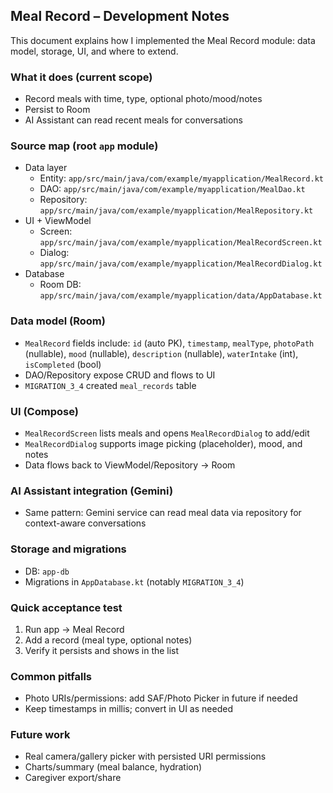 ## Meal Record – Development Notes

This document explains how I implemented the Meal Record module: data model, storage, UI, and where to extend.

### What it does (current scope)
- Record meals with time, type, optional photo/mood/notes
- Persist to Room
- AI Assistant can read recent meals for conversations

### Source map (root `app` module)
- Data layer
  - Entity: `app/src/main/java/com/example/myapplication/MealRecord.kt`
  - DAO: `app/src/main/java/com/example/myapplication/MealDao.kt`
  - Repository: `app/src/main/java/com/example/myapplication/MealRepository.kt`
- UI + ViewModel
  - Screen: `app/src/main/java/com/example/myapplication/MealRecordScreen.kt`
  - Dialog: `app/src/main/java/com/example/myapplication/MealRecordDialog.kt`
- Database
  - Room DB: `app/src/main/java/com/example/myapplication/data/AppDatabase.kt`

### Data model (Room)
- `MealRecord` fields include: `id` (auto PK), `timestamp`, `mealType`, `photoPath` (nullable), `mood` (nullable), `description` (nullable), `waterIntake` (int), `isCompleted` (bool)
- DAO/Repository expose CRUD and flows to UI
- `MIGRATION_3_4` created `meal_records` table

### UI (Compose)
- `MealRecordScreen` lists meals and opens `MealRecordDialog` to add/edit
- `MealRecordDialog` supports image picking (placeholder), mood, and notes
- Data flows back to ViewModel/Repository → Room

### AI Assistant integration (Gemini)
- Same pattern: Gemini service can read meal data via repository for context-aware conversations

### Storage and migrations
- DB: `app-db`
- Migrations in `AppDatabase.kt` (notably `MIGRATION_3_4`)

### Quick acceptance test
1) Run app → Meal Record
2) Add a record (meal type, optional notes)
3) Verify it persists and shows in the list

### Common pitfalls
- Photo URIs/permissions: add SAF/Photo Picker in future if needed
- Keep timestamps in millis; convert in UI as needed

### Future work
- Real camera/gallery picker with persisted URI permissions
- Charts/summary (meal balance, hydration)
- Caregiver export/share


